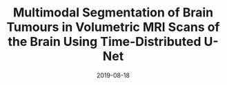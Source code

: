 ---
title: "Multimodal Segmentation of Brain Tumours in Volumetric MRI Scans of the Brain Using Time-Distributed U-Net"
collection: publications
permalink: /publication/td-unet
date: 2019-08-18
venue: "Springer, Singapore"
link: "https://doi.org/10.1007/978-981-13-9042-5_62"
citation: "Dutta, J., Chakraborty, D., Mondal, D. (2020). Multimodal Segmentation of Brain Tumours in Volumetric MRI Scans of the Brain Using Time-Distributed U-Net. In: Das, A., Nayak, J., Naik, B., Pati, S., Pelusi, D. (eds) Computational Intelligence in Pattern Recognition. Advances in Intelligent Systems and Computing, vol 999. Springer, Singapore. https://doi.org/10.1007/978-981-13-9042-5_62"
---